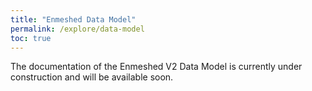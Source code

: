 ```yaml
---
title: "Enmeshed Data Model"
permalink: /explore/data-model
toc: true
---
```


The documentation of the Enmeshed V2 Data Model is currently under construction and will be available soon.
